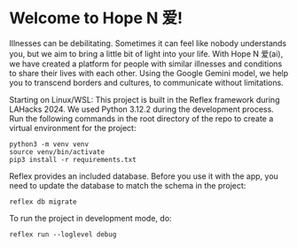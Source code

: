 # Welcome to Hope N 爱!

Illnesses can be debilitating. Sometimes it can feel like nobody understands you, but we aim to bring a little bit of light into your life. With Hope N 爱(ai), we have created a platform for people with similar illnesses and conditions to share their lives with each other. Using the Google Gemini model, we help you to transcend borders and cultures, to communicate without limitations.

Starting on Linux/WSL:
This project is built in the Reflex framework during LAHacks 2024. We used Python 3.12.2 during the development process.
Run the following commands in the root directory of the repo to create a virtual environment for the project:
```
python3 -m venv venv
source venv/bin/activate
pip3 install -r requirements.txt
```

Reflex provides an included database. Before you use it with the app, you need to update the database to match the schema in the project:
```
reflex db migrate
```

To run the project in development mode, do:
```
reflex run --loglevel debug
```
